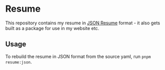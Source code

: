 # Resume

This repository contains my resume in [JSON Resume](https://jsonresume.org/) format - it also gets built as a package for use in my website etc.

## Usage

To rebuild the resume in JSON format from the source yaml, run `pnpm resume:json`.
